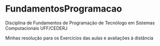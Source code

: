 # FundamentosProgramacao
Disciplina de Fundamentos de Programação de Tecnólogo em Sistemas Computacionais UFF/CEDERJ

Minhas resolução para os Exercícios das aulas e avaliações à distância
